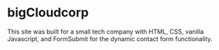 # bigCloudcorp

This site was built for a small tech company with HTML, CSS, vanilla Javascript, and FormSubmit for the dynamic contact form functionality.
